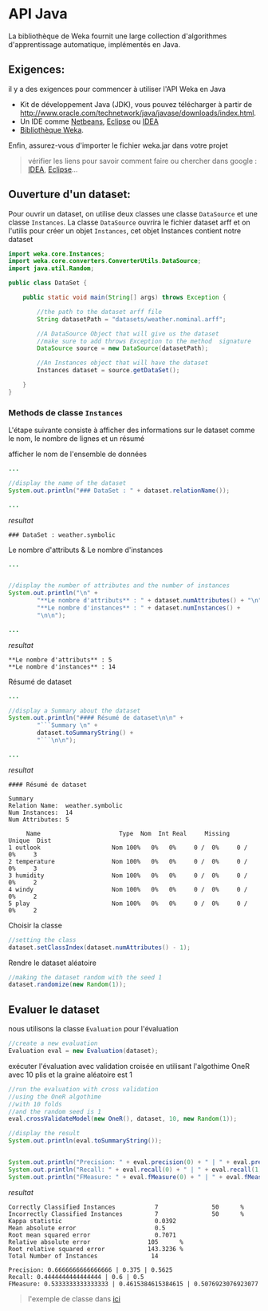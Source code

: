 # API Java

La bibliothèque de Weka fournit une large collection d'algorithmes d'apprentissage automatique, implémentés en Java.

## Exigences:
il y a des exigences pour commencer à utiliser l'API Weka en Java

 - Kit de développement Java (JDK), vous pouvez télécharger à partir de http://www.oracle.com/technetwork/java/javase/downloads/index.html.
 - Un IDE comme [Netbeans](https://netbeans.org), [Eclipse](https://www.eclipse.org) ou [IDEA](https://www.jetbrains.com/idea/download/)
 - [Bibliothèque Weka](https://www.cs.waikato.ac.nz/ml/weka/).
 
Enfin, assurez-vous d'importer le fichier weka.jar dans votre projet

> vérifier les liens pour savoir comment faire ou chercher dans google : [IDEA](https://www.jetbrains.com/help/idea/library.html), [Eclipse](https://help.eclipse.org/2019-12/index.jsp?topic=%2Forg.eclipse.jdt.doc.user%2Freference%2Fpreferences%2Fjava%2Fbuildpath%2Fref-preferences-user-libraries.htm)...

## Ouverture d'un dataset:

Pour ouvrir un dataset, on utilise deux classes une classe `DataSource` et une 
classe `Instances`. La classe `DataSource` ouvrira le fichier dataset arff et
on l'utilis pour créer un objet `Instances`, cet objet Instances contient notre dataset

```java
import weka.core.Instances;
import weka.core.converters.ConverterUtils.DataSource;
import java.util.Random;

public class DataSet {

    public static void main(String[] args) throws Exception {

        //the path to the dataset arff file
        String datasetPath = "datasets/weather.nominal.arff";

        //A DataSource Object that will give us the dataset
        //make sure to add throws Exception to the method  signature
        DataSource source = new DataSource(datasetPath);

        //An Instances object that will have the dataset
        Instances dataset = source.getDataSet();

    }
}

```
### Methods de classe `Instances` 
L'étape suivante consiste à afficher des informations sur le dataset comme le nom,
 le nombre de lignes et un résumé

afficher le nom de l'ensemble de données

```java
...

//display the name of the dataset
System.out.println("### DataSet : " + dataset.relationName());

...
```

*resultat*

```text
### DataSet : weather.symbolic
```

Le nombre d'attributs & Le nombre d'instances

```java
...


//display the number of attributes and the number of instances
System.out.println("\n" +
        "**Le nombre d'attributs** : " + dataset.numAttributes() + "\n" +
        "**Le nombre d'instances** : " + dataset.numInstances() +
        "\n\n");

...
```

*resultat*

```text
**Le nombre d'attributs** : 5
**Le nombre d'instances** : 14
```

Résumé de dataset

```java
...

//display a Summary about the dataset
System.out.println("#### Résumé de dataset\n\n" +
        "```Summary \n" +
        dataset.toSummaryString() +
        "```\n\n");

...
```

*resultat*

```text
#### Résumé de dataset

Summary 
Relation Name:  weather.symbolic
Num Instances:  14
Num Attributes: 5

     Name                      Type  Nom  Int Real     Missing      Unique  Dist
1 outlook                    Nom 100%   0%   0%     0 /  0%     0 /  0%     3 
2 temperature                Nom 100%   0%   0%     0 /  0%     0 /  0%     3 
3 humidity                   Nom 100%   0%   0%     0 /  0%     0 /  0%     2 
4 windy                      Nom 100%   0%   0%     0 /  0%     0 /  0%     2 
5 play                       Nom 100%   0%   0%     0 /  0%     0 /  0%     2 
```


Choisir la classe

```java
//setting the class
dataset.setClassIndex(dataset.numAttributes() - 1);
```

Rendre le dataset aléatoire

```java
//making the dataset random with the seed 1
dataset.randomize(new Random(1));
```


## Evaluer le dataset

nous utilisons la classe `Evaluation` pour l'évaluation

```java
//create a new evaluation
Evaluation eval = new Evaluation(dataset);
```

exécuter l'évaluation avec validation croisée en utilisant 
l'algothime OneR avec 10 plis et la graine aléatoire est 1

```java
//run the evaluation with cross validation
//using the OneR algothime
//with 10 folds
//and the random seed is 1
eval.crossValidateModel(new OneR(), dataset, 10, new Random(1));

//display the result
System.out.println(eval.toSummaryString());


System.out.println("Precision: " + eval.precision(0) + " | " + eval.precision(1) + " | " + eval.weightedPrecision());
System.out.println("Recall: " + eval.recall(0) + " | " + eval.recall(1) + " | " + eval.weightedRecall());
System.out.println("FMeasure: " + eval.fMeasure(0) + " | " + eval.fMeasure(1) + " | " + eval.weightedFMeasure());
```

*resultat*
```text
Correctly Classified Instances           7               50      %
Incorrectly Classified Instances         7               50      %
Kappa statistic                          0.0392
Mean absolute error                      0.5   
Root mean squared error                  0.7071
Relative absolute error                105      %
Root relative squared error            143.3236 %
Total Number of Instances               14     

Precision: 0.6666666666666666 | 0.375 | 0.5625
Recall: 0.4444444444444444 | 0.6 | 0.5
FMeasure: 0.5333333333333333 | 0.4615384615384615 | 0.5076923076923077
```


> l'exemple de classe dans [ici](https://github.com/Mohamed-SM/datamining-with-weka/tree/maste/src/api/example/DataSet.java)